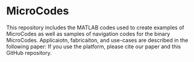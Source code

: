 # MicroCodes
This repository includes the MATLAB codes used to create examples of MicroCodes as well as samples of navigation codes for the binary MicroCodes. Applicaiotn, fabricaiton, and use-cases are described in the following paper: 
If you use the platform, please cite our paper and this GitHub repository.

